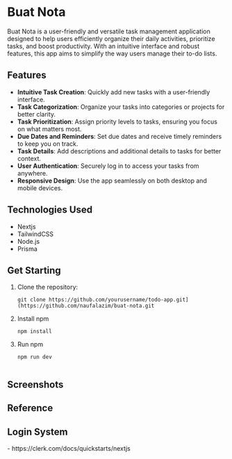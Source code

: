 # Buat Nota
Buat Nota is a user-friendly and versatile task management application designed to help users efficiently organize their daily activities, prioritize tasks, and boost productivity. With an intuitive interface and robust features, this app aims to simplify the way users manage their to-do lists.

## Features

- **Intuitive Task Creation**: Quickly add new tasks with a user-friendly interface.
- **Task Categorization**: Organize your tasks into categories or projects for better clarity.
- **Task Prioritization**: Assign priority levels to tasks, ensuring you focus on what matters most.
- **Due Dates and Reminders**: Set due dates and receive timely reminders to keep you on track.
- **Task Details**: Add descriptions and additional details to tasks for better context.
- **User Authentication**: Securely log in to access your tasks from anywhere.
- **Responsive Design**: Use the app seamlessly on both desktop and mobile devices.

## Technologies Used
  - Nextjs
  - TailwindCSS
  - Node.js
  - Prisma

## Get Starting

1. Clone the repository:

   ```shell
   git clone https://github.com/yourusername/todo-app.git](https://github.com/naufalazim/buat-nota.git

2. Install npm
    ```shell
   npm install
    
3. Run npm
    ```shell
   npm run dev


## Screenshots



## Reference 
<h2>Login System</h2>
- https://clerk.com/docs/quickstarts/nextjs



